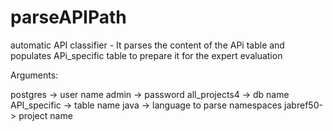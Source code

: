 # parseAPIPath
 automatic API classifier - It parses the content of the APi table and populates APi_specific table to prepare it for the expert evaluation

Arguments:

postgres -> user name
admin -> password
all_projects4 -> db name
API_specific -> table name
java -> language to parse namespaces
jabref50-> project name
